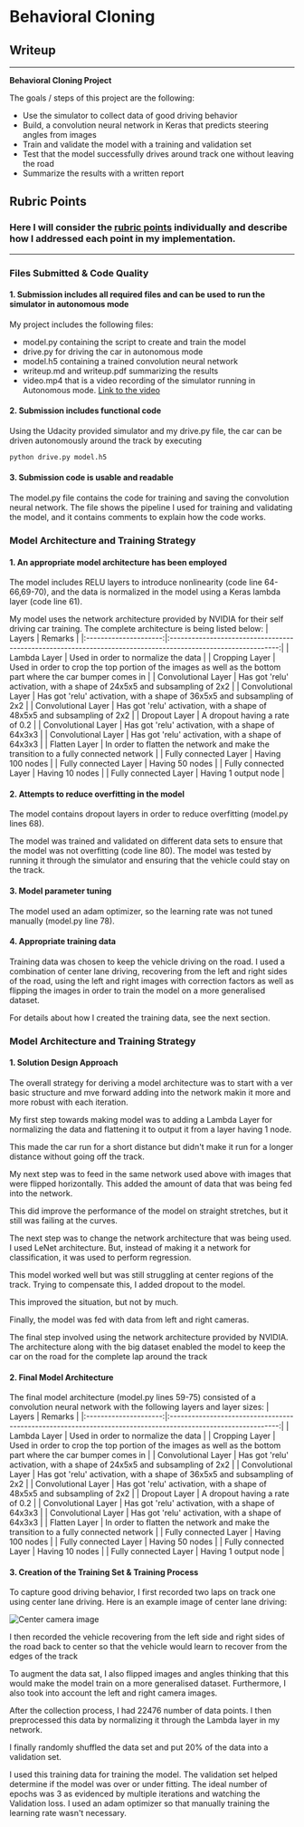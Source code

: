# **Behavioral Cloning** 

## Writeup 

---

**Behavioral Cloning Project**

The goals / steps of this project are the following:
* Use the simulator to collect data of good driving behavior
* Build, a convolution neural network in Keras that predicts steering angles from images
* Train and validate the model with a training and validation set
* Test that the model successfully drives around track one without leaving the road
* Summarize the results with a written report

## Rubric Points
### Here I will consider the [rubric points](https://review.udacity.com/#!/rubrics/432/view) individually and describe how I addressed each point in my implementation.  

---
### Files Submitted & Code Quality

#### 1. Submission includes all required files and can be used to run the simulator in autonomous mode

My project includes the following files:
* model.py containing the script to create and train the model
* drive.py for driving the car in autonomous mode
* model.h5 containing a trained convolution neural network 
* writeup.md and writeup.pdf summarizing the results
* video.mp4 that is a video recording of the simulator running in Autonomous mode. [Link to the video](https://photos.app.goo.gl/pwyoRTLNDmPV79zK8)

#### 2. Submission includes functional code
Using the Udacity provided simulator and my drive.py file, the car can be driven autonomously around the track by executing 
```sh
python drive.py model.h5
```

#### 3. Submission code is usable and readable

The model.py file contains the code for training and saving the convolution neural network. The file shows the pipeline I used for training and validating the model, and it contains comments to explain how the code works.

### Model Architecture and Training Strategy

#### 1. An appropriate model architecture has been employed

The model includes RELU layers to introduce nonlinearity (code line 64-66,69-70), and the data is normalized in the model using a Keras lambda layer (code line 61). 

My model uses the network architecture provided by NVIDIA for their self driving car training.
The complete architecture is being listed below:
|         Layers        |                                                    Remarks                                                   |
|:---------------------:|:------------------------------------------------------------------------------------------------------------:|
|      Lambda Layer     |                                      Used in order to normalize the data                                     |
|     Cropping Layer    | Used in order to crop the top portion of the images as well as the bottom part where the car bumper comes in |
|  Convolutional Layer  |                   Has got 'relu' activation, with a shape of 24x5x5 and subsampling of 2x2                   |
|  Convolutional Layer  |                   Has got 'relu' activation, with a shape of 36x5x5 and subsampling of 2x2                   |
|  Convolutional Layer  |                   Has got 'relu' activation, with a shape of 48x5x5 and subsampling of 2x2                   |
|     Dropout Layer     |                                        A dropout having a rate of 0.2                                        |
|  Convolutional Layer  |                               Has got 'relu' activation, with a shape of 64x3x3                              |
|  Convolutional Layer  |                               Has got 'relu' activation, with a shape of 64x3x3                              |
|     Flatten Layer     |             In order to flatten the network and make the transition to a fully connected network             |
| Fully connected Layer |                                               Having 100 nodes                                               |
| Fully connected Layer |                                                Having 50 nodes                                               |
| Fully connected Layer |                                                Having 10 nodes                                               |
| Fully connected Layer |                                             Having 1 output node                                             |

#### 2. Attempts to reduce overfitting in the model

The model contains dropout layers in order to reduce overfitting (model.py lines 68). 

The model was trained and validated on different data sets to ensure that the model was not overfitting (code line 80). The model was tested by running it through the simulator and ensuring that the vehicle could stay on the track.

#### 3. Model parameter tuning

The model used an adam optimizer, so the learning rate was not tuned manually (model.py line 78).

#### 4. Appropriate training data

Training data was chosen to keep the vehicle driving on the road. I used a combination of center lane driving, recovering from the left and right sides of the road, using the left and right images with correction factors as well as flipping the images in order to train the model on a more generalised dataset. 

For details about how I created the training data, see the next section. 

### Model Architecture and Training Strategy

#### 1. Solution Design Approach

The overall strategy for deriving a model architecture was to start with a ver basic structure and mve forward adding into the network makin it more and more robust with each iteration.

My first step towards making model was to adding a Lambda Layer for normalizing the data and flattening it to output it from a layer having 1 node.

This made the car run for a short distance but didn't make it run for a longer distance without going off the track.

My next step was to feed in the same network used above with images that were flipped horizontally. This added the amount of data that was being fed into the network.

This did improve the performance of the model on straight stretches, but it still was failing at the curves.

The next step was to change the network architecture that was being used. I used LeNet architecture. But, instead of making it a network for classification, it was used to perform regression.

This model worked well but was still struggling at center regions of the track. Trying to compensate this, I added dropout to the model.

This improved the situation, but not by much.

Finally, the model was fed with data from left and right cameras.

The final step involved using the network architecture provided by NVIDIA. The architecture along with the big dataset enabled the model to keep the car on the road for the complete lap around the track



#### 2. Final Model Architecture

The final model architecture (model.py lines 59-75) consisted of a convolution neural network with the following layers and layer sizes:
|         Layers        |                                                    Remarks                                                   |
|:---------------------:|:------------------------------------------------------------------------------------------------------------:|
|      Lambda Layer     |                                      Used in order to normalize the data                                     |
|     Cropping Layer    | Used in order to crop the top portion of the images as well as the bottom part where the car bumper comes in |
|  Convolutional Layer  |                   Has got 'relu' activation, with a shape of 24x5x5 and subsampling of 2x2                   |
|  Convolutional Layer  |                   Has got 'relu' activation, with a shape of 36x5x5 and subsampling of 2x2                   |
|  Convolutional Layer  |                   Has got 'relu' activation, with a shape of 48x5x5 and subsampling of 2x2                   |
|     Dropout Layer     |                                        A dropout having a rate of 0.2                                        |
|  Convolutional Layer  |                               Has got 'relu' activation, with a shape of 64x3x3                              |
|  Convolutional Layer  |                               Has got 'relu' activation, with a shape of 64x3x3                              |
|     Flatten Layer     |             In order to flatten the network and make the transition to a fully connected network             |
| Fully connected Layer |                                               Having 100 nodes                                               |
| Fully connected Layer |                                                Having 50 nodes                                               |
| Fully connected Layer |                                                Having 10 nodes                                               |
| Fully connected Layer |                                             Having 1 output node                                             |

#### 3. Creation of the Training Set & Training Process

To capture good driving behavior, I first recorded two laps on track one using center lane driving. Here is an example image of center lane driving:

![Center camera image](https://lh3.googleusercontent.com/_1p_LY4HL7uAjTLlK0DLFOAskhGk-Gebjz9-9aw4tRpj0-rPli4ah4A7_MdI1PxdbyUWTaSXKAYxjWePx01-f7yPhzisa-trgZTihVxVX08B8eDr1MWe2cRApTt298ShBWHMeCNIz8s3OdkPFu2C9DlM0kLVtWtzSp4BtUJ5JB2oUKgf8Y51VJj-BttMKYNcox-SH2MADUYCY2TOExQEjBF12zS-5TynvCGoL8PkfSUr8TZRR_tycUR5KCrNb-j4foUS_eLm8bGLUp9R4G9nAMeVkpzSpjRuMB0shEFykN-TB35TbxMdkCOHnpsEiG5Agd0asKYG8j01c7E5vdN24pXPZ6BsMkV9ziiSBSiLaKugMxnU5usU3mKmAv1O0tFwJXS8y5foJQ-sz3cay1SWRbirA38gI7Dd6mlf9a1t7UBQksOzkcHQks_GcwGfTfu_xn6y23HglVa-Yw3lOWb1N9MtFuzI1IByDLsJGElFciKyuZsHd51Ss1oYU-ObikGV3Coki3goMbxrY07DFUJX9m_LmH2zoZWTeIZWjdVJcMglxIsZe8M67CkylzeMlLkx6XLh3_ThJNLsbV8C-xHHTB_TeNfB_D4E4bFQgu8REB9GUM-1ikUSq8E3Dn5gj0yAhkhrwq1khj9e9hKUvw41RdDdG1HePgg=w320-h160-no)

I then recorded the vehicle recovering from the left side and right sides of the road back to center so that the vehicle would learn to recover from the edges of the track

To augment the data sat, I also flipped images and angles thinking that this would make the model train on a more generalised dataset. Furthermore, I also took into account the left and right camera images.


After the collection process, I had 22476 number of data points. I then preprocessed this data by normalizing it through the Lambda layer in my network.


I finally randomly shuffled the data set and put 20% of the data into a validation set. 

I used this training data for training the model. The validation set helped determine if the model was over or under fitting. The ideal number of epochs was 3 as evidenced by multiple iterations and watching the Validation loss. I used an adam optimizer so that manually training the learning rate wasn't necessary.
